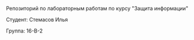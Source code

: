 Репозиторий по лабораторным работам по курсу "Защита информации"

Студент: Стемасов Илья

Группа: 16-В-2
